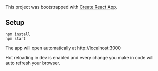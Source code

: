 This project was bootstrapped with [Create React App](https://github.com/facebookincubator/create-react-app).

## Setup

```
npm install
npm start
```

The app will open automatically at http://localhost:3000

Hot reloading in dev is enabled and every change you make in code will auto refresh your browser.
